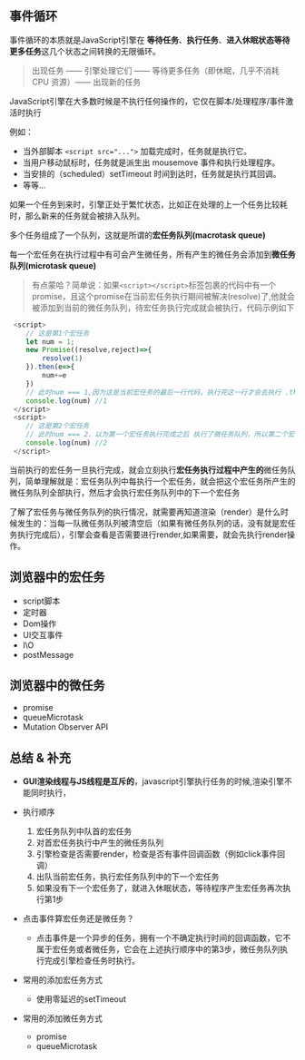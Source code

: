 ## 事件循环
  
事件循环的本质就是JavaScript引擎在 **等待任务**、**执行任务**、**进入休眠状态等待更多任务**这几个状态之间转换的无限循环。

> 出现任务 —— 引擎处理它们 —— 等待更多任务（即休眠，几乎不消耗 CPU 资源）—— 出现新的任务

JavaScript引擎在大多数时候是不执行任何操作的，它仅在脚本/处理程序/事件激活时执行

例如：

  * 当外部脚本 `<script src="...">` 加载完成时，任务就是执行它。
  * 当用户移动鼠标时，任务就是派生出 mousemove 事件和执行处理程序。
  * 当安排的（scheduled）setTimeout 时间到达时，任务就是执行其回调。
  * 等等...

如果一个任务到来时，引擎正处于繁忙状态，比如正在处理的上一个任务比较耗时，那么新来的任务就会被排入队列。

多个任务组成了一个队列，这就是所谓的**宏任务队列(macrotask queue)**

每一个宏任务在执行过程中有可会产生微任务，所有产生的微任务会添加到**微任务队列(microtask queue)**
  
  > 有点蒙哈？简单说：如果`<script></script>`标签包裹的代码中有一个promise，且这个promise在当前宏任务执行期间被解决(resolve)了,他就会被添加到当前的微任务队列，待宏任务执行完成就会被执行，代码示例如下
  
  ```js
   <script>
      // 这是第1个宏任务
      let num = 1;
      new Promise((resolve,reject)=>{
          resolve(1)
      }).then(e=>{
          num+=e
      })
      // 此时num === 1,因为这是当前宏任务的最后一行代码，执行完这一行才会去执行 .then中的num+=e
      console.log(num) //1 
   </script>
   <script>
      // 这是第2个宏任务
      // 此时num === 2，以为第一个宏任务执行完成之后 执行了微任务队列，所以第二个宏任务执行的时候 num+=e 已经被执行了
      console.log(num) //2 
   </script>
  ```

当前执行的宏任务一旦执行完成，就会立刻执行**宏任务执行过程中产生的**微任务队列，简单理解就是：宏任务队列中每执行一个宏任务，就会把这个宏任务所产生的微任务队列全部执行，然后才会执行宏任务队列中的下一个宏任务

了解了宏任务与微任务队列的执行情况，就需要再知道渲染（render）是什么时候发生的：当每一队微任务队列被清空后（如果有微任务队列的话，没有就是宏任务执行完成后），引擎会查看是否需要进行render,如果需要，就会先执行render操作。


## 浏览器中的宏任务
  * script脚本
  * 定时器
  * Dom操作
  * UI交互事件
  * I\O
  * postMessage

## 浏览器中的微任务
 * promise
 * queueMicrotask
 * Mutation Observer API 

## 总结 & 补充

  * **GUI渲染线程与JS线程是互斥的**，javascript引擎执行任务的时候,渲染引擎不能同时执行，

  * 执行顺序
    1. 宏任务队列中队首的宏任务
    2. 对首宏任务执行中产生的微任务队列
    3. 引擎检查是否需要render，检查是否有事件回调函数（例如click事件回调）
    4. 出队当前宏任务，执行宏任务队列中的下一个宏任务
    5. 如果没有下一个宏任务了，就进入休眠状态，等待程序产生宏任务再次执行第1步
   
  * 点击事件算宏任务还是微任务？
    * 点击事件是一个异步的任务，拥有一个不确定执行时间的回调函数，它不属于宏任务或者微任务，它会在上述执行顺序中的第3步，微任务队列执行完成引擎检查任务时执行。
  
  * 常用的添加宏任务方式
    * 使用零延迟的setTimeout

  * 常用的添加微任务方式
    * promise
    * queueMicrotask
